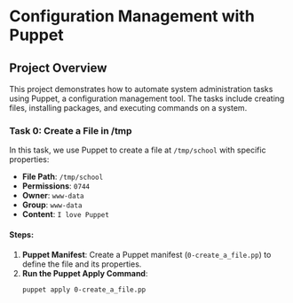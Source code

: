 # Configuration Management with Puppet

## Project Overview
This project demonstrates how to automate system administration tasks using Puppet, a configuration management tool. The tasks include creating files, installing packages, and executing commands on a system.

### Task 0: Create a File in /tmp
In this task, we use Puppet to create a file at `/tmp/school` with specific properties:
- **File Path**: `/tmp/school`
- **Permissions**: `0744`
- **Owner**: `www-data`
- **Group**: `www-data`
- **Content**: `I love Puppet`

#### Steps:
1. **Puppet Manifest**: Create a Puppet manifest (`0-create_a_file.pp`) to define the file and its properties.
2. **Run the Puppet Apply Command**:
   ```bash
   puppet apply 0-create_a_file.pp
